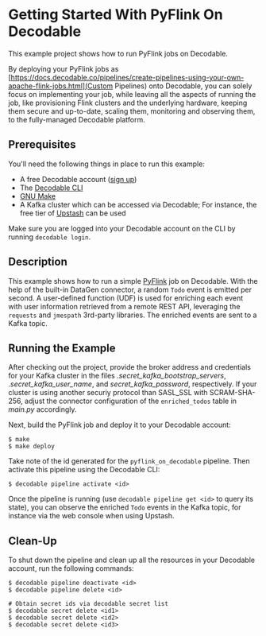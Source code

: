 # Getting Started With PyFlink On Decodable

This example project shows how to run PyFlink jobs on Decodable.

By deploying your PyFlink jobs as [https://docs.decodable.co/pipelines/create-pipelines-using-your-own-apache-flink-jobs.html](Custom Pipelines) onto Decodable, you can solely focus on implementing your job,
while leaving all the aspects of running the job, like provisioning Flink clusters and the underlying hardware,
keeping them secure and up-to-date, scaling them, monitoring and observing them, to the fully-managed Decodable platform.

## Prerequisites

You'll need the following things in place to run this example:

* A free Decodable account ([sign up](https://app.decodable.co/-/accounts/create))
* The [Decodable CLI](https://docs.decodable.co/cli.html)
* [GNU Make](https://www.gnu.org/software/make/)
* A Kafka cluster which can be accessed via Decodable; For instance, the free tier of [Upstash](https://upstash.com/) can be used

Make sure you are logged into your Decodable account on the CLI by running `decodable login`.

## Description

This example shows how to run a simple [PyFlink](https://nightlies.apache.org/flink/flink-docs-release-1.18/docs/dev/python/overview/) job on Decodable.
With the help of the built-in DataGen connector, a random `Todo` event is emitted per second.
A user-defined function (UDF) is used for enriching each event with user information retrieved from a remote REST API,
leveraging the `requests` and `jmespath` 3rd-party libraries.
The enriched events are sent to a Kafka topic.

## Running the Example

After checking out the project, provide the broker address and credentials for your Kafka cluster in the files _.secret\_kafka\_bootstrap\_servers_, ._secret\_kafka\_user\_name_, and _secret\_kafka\_password_, respectively.
If your cluster is using another securiy protocol than SASL_SSL with SCRAM-SHA-256,
adjust the connector configuration of the `enriched_todos` table in _main.py_ accordingly.

Next, build the PyFlink job and deploy it to your Decodable account:

```
$ make
$ make deploy
```

Take note of the id generated for the `pyflink_on_decodable` pipeline.
Then activate this pipeline using the Decodable CLI:

```
$ decodable pipeline activate <id>
```

Once the pipeline is running (use `decodable pipeline get <id>` to query its state),
you can observe the enriched `Todo` events in the Kafka topic, for instance via the web console when using Upstash.

## Clean-Up

To shut down the pipeline and clean up all the resources in your Decodable account,
run the following commands:

```
$ decodable pipeline deactivate <id>
$ decodable pipeline delete <id>

# Obtain secret ids via decodable secret list
$ decodable secret delete <id1>
$ decodable secret delete <id2>
$ decodable secret delete <id3>
```
